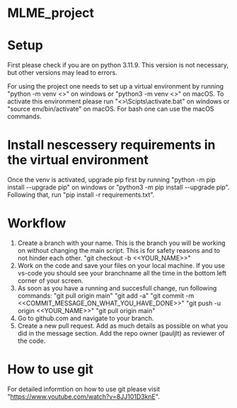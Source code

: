 # MLME_project

# Setup
First please check if you are on python 3.11.9. This version is not necessary, but other versions may lead to errors.

For using the project one needs to set up a virtual environment by running "python -m venv <<VENV-NAME>>" on windows or "python3 -m venv <<VENV-NAME>>" on macOS. To activate this environment please run "<<VENV-NAME>>\Scipts\activate.bat" on windows or "source env/bin/activate" on macOS. For bash one can use the macOS commands.

# Install nescessery requirements in the virtual environment
Once the venv is activated, upgrade pip first by running "python -m pip install --upgrade pip" on windows or "python3 -m pip install --upgrade pip". Following that, run "pip install -r requirements.txt".

# Workflow
1. Create a branch with your name. This is the branch you will be working on without changing the main script. This is for safety reasons and to not hinder each other.
    "git checkout -b <<YOUR_NAME>>"
2. Work on the code and save your files on your local machine. If you use vs-code you should see your branchname all the time in the bottom left corner of your screen.
3. As soon as you have a running and succesfull change, run following commands:
    "git pull origin main"
    "git add -a"
    "git commit -m <<COMMIT_MESSAGE_ON_WHAT_YOU_HAVE_DONE>>"
    "git push -u origin <<YOUR_NAME>>"
    "git pull origin main"
4. Go to github.com and navigate to your branch.
5. Create a new pull request. Add as much details as possible on what you did in the message section. Add the repo owner (pauljlt) as reviewer of the code.

# How to use git
For detailed informtion on how to use git please visit "https://www.youtube.com/watch?v=8JJ101D3knE".